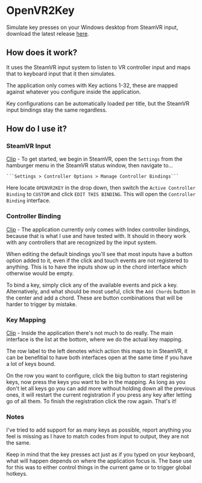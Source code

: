 # OpenVR2Key
Simulate key presses on your Windows desktop from SteamVR input, download the latest release [here](https://github.com/BOLL7708/OpenVR2Key/releases).

## How does it work?
It uses the SteamVR input system to listen to VR controller input and maps that to keyboard input that it then simulates.

The application only comes with Key actions 1-32, these are mapped against whatever you configure inside the application. 

Key configurations can be automatically loaded per title, but the SteamVR input bindings stay the same regardless.

## How do I use it?
### SteamVR Input
[Clip](https://streamable.com/jvokn) -  To get started, we begin in SteamVR, open the `Settings` from the hamburger menu in the SteamVR status window, then navigate to...

    ```Settings > Controller Options > Manage Controller Bindings```
    
Here locate `OPENVR2KEY` in the drop down, then switch the `Active Controller Binding` to `CUSTOM` and click `EDIT THIS BINDING`. This will open the `Controller Binding` interface.

### Controller Binding
[Clip](https://streamable.com/jvokn) - The application currently only comes with Index controller bindings, because that is what I use and have tested with. It should in theory work with any controllers that are recognized by the input system.

When editing the default bindings you'll see that most inputs have a button option added to it, even if the click and touch events are not registered to anything. This is to have the inputs show up in the chord interface which otherwise would be empty.

To bind a key, simply click any of the available events and pick a key. Alternatively, and what should be most useful, click the `Add Chords` button in the center and add a chord. These are button combinations that will be harder to trigger by mistake.

### Key Mapping
[Clip](https://streamable.com/5ypyx) - Inside the application there's not much to do really. The main interface is the list at the bottom, where we do the actual key mapping.

The row label to the left denotes which action this maps to in SteamVR, it can be benefitial to have both interfaces open at the same time if you have a lot of keys bound.

On the row you want to configure, click the big button to start registering keys, now press the keys you want to be in the mapping. As long as you don't let all keys go you can add more without holding down all the previous ones, it will restart the current registration if you press any key after letting go of all them. To finish the registration click the row again. That's it!

### Notes
I've tried to add support for as many keys as possible, report anything you feel is missing as I have to match codes from input to output, they are not the same.

Keep in mind that the key presses act just as if you typed on your keyboard, what will happen depends on where the application focus is. The base use for this was to either control things in the current game or to trigger global hotkeys.


